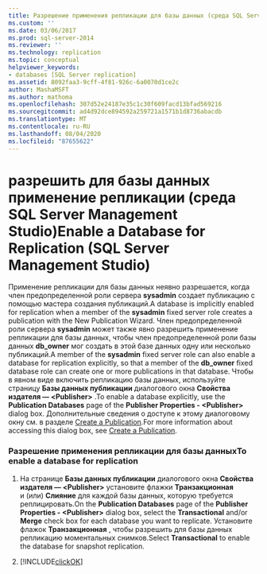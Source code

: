 ```yaml
---
title: Разрешение применения репликации для базы данных (среда SQL Server Management Studio) | Документация Майкрософт
ms.custom: ''
ms.date: 03/06/2017
ms.prod: sql-server-2014
ms.reviewer: ''
ms.technology: replication
ms.topic: conceptual
helpviewer_keywords:
- databases [SQL Server replication]
ms.assetid: 8092faa3-9cff-4f81-926c-6a0070d1ce2c
author: MashaMSFT
ms.author: mathoma
ms.openlocfilehash: 307d52e24187e35c1c30f609facd13bfad569216
ms.sourcegitcommit: ad4d92dce894592a259721a1571b1d8736abacdb
ms.translationtype: MT
ms.contentlocale: ru-RU
ms.lasthandoff: 08/04/2020
ms.locfileid: "87655622"
---
```

# <a name="enable-a-database-for-replication-sql-server-management-studio"></a><span data-ttu-id="57800-102">разрешить для базы данных применение репликации (среда SQL Server Management Studio)</span><span class="sxs-lookup"><span data-stu-id="57800-102">Enable a Database for Replication (SQL Server Management Studio)</span></span>
  <span data-ttu-id="57800-103">Применение репликации для базы данных неявно разрешается, когда член предопределенной роли сервера **sysadmin** создает публикацию с помощью мастера создания публикаций.</span><span class="sxs-lookup"><span data-stu-id="57800-103">A database is implicitly enabled for replication when a member of the **sysadmin** fixed server role creates a publication with the New Publication Wizard.</span></span> <span data-ttu-id="57800-104">Член предопределенной роли сервера **sysadmin** может также явно разрешить применение репликации для базы данных, чтобы член предопределенной роли базы данных **db_owner** мог создать в этой базе данных одну или несколько публикаций.</span><span class="sxs-lookup"><span data-stu-id="57800-104">A member of the **sysadmin** fixed server role can also enable a database for replication explicitly, so that a member of the **db_owner** fixed database role can create one or more publications in that database.</span></span> <span data-ttu-id="57800-105">Чтобы в явном виде включить репликацию базы данных, используйте страницу **Базы данных публикации** диалогового окна **Свойства издателя — \<Publisher>** .</span><span class="sxs-lookup"><span data-stu-id="57800-105">To enable a database explicitly, use the **Publication Databases** page of the **Publisher Properties - \<Publisher>** dialog box.</span></span> <span data-ttu-id="57800-106">Дополнительные сведения о доступе к этому диалоговому окну см. в разделе [Create a Publication](publish/create-a-publication.md).</span><span class="sxs-lookup"><span data-stu-id="57800-106">For more information about accessing this dialog box, see [Create a Publication](publish/create-a-publication.md).</span></span>  
  
### <a name="to-enable-a-database-for-replication"></a><span data-ttu-id="57800-107">Разрешение применения репликации для базы данных</span><span class="sxs-lookup"><span data-stu-id="57800-107">To enable a database for replication</span></span>  
  
1.  <span data-ttu-id="57800-108">На странице **Базы данных публикации** диалогового окна **Свойства издателя — \<Publisher>** установите флажки **Транзакционная** и (или) **Слияние** для каждой базы данных, которую требуется реплицировать.</span><span class="sxs-lookup"><span data-stu-id="57800-108">On the **Publication Databases** page of the **Publisher Properties - \<Publisher>** dialog box, select the **Transactional** and/or **Merge** check box for each database you want to replicate.</span></span> <span data-ttu-id="57800-109">Установите флажок **Транзакционная** , чтобы разрешить для базы данных репликацию моментальных снимков.</span><span class="sxs-lookup"><span data-stu-id="57800-109">Select **Transactional** to enable the database for snapshot replication.</span></span>  
  
2.  [!INCLUDE[clickOK](../../includes/clickok-md.md)]  
  
  
